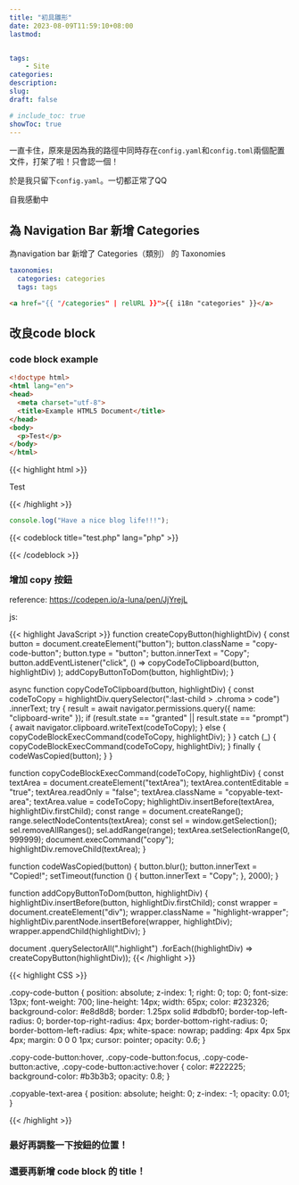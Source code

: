 ```yaml
---
title: "初具雛形"
date: 2023-08-09T11:59:10+08:00
lastmod:


tags: 
    - Site
categories:
description:
slug:
draft: false

# include_toc: true
showToc: true
---
```


一直卡住，原來是因為我的路徑中同時存在`config.yaml`和`config.toml`兩個配置文件，打架了啦！只會認一個！

於是我只留下`config.yaml`。一切都正常了QQ

自我感動中

## 為 Navigation Bar 新增 Categories

為navigation bar 新增了 Categories（類別） 的 Taxonomies

```yaml:config.yaml
taxonomies:
  categories: categories
  tags: tags
```

```html
<a href="{{ "/categories" | relURL }}">{{ i18n "categories" }}</a>
```
## 改良code block 

### code block example



```html
<!doctype html>
<html lang="en">
<head>
  <meta charset="utf-8">
  <title>Example HTML5 Document</title>
</head>
<body>
  <p>Test</p>
</body>
</html>
```


{{< highlight html >}}
<!doctype html>
<html lang="en">
<head>
  <meta charset="utf-8">
  <title>Example HTML5 Document</title>
</head>
<body>
  <p>Test</p>
</body>
</html>
{{< /highlight >}}



```go:title.js
console.log("Have a nice blog life!!!");
```



{{< codeblock title="test.php" lang="php" >}}
<?php
  echo 'Hello, Mom, I am here.';
?>
{{< /codeblock >}}

### 增加 copy 按鈕

reference: https://codepen.io/a-luna/pen/JjYrejL

js:

{{< highlight JavaScript >}}
  function createCopyButton(highlightDiv) {
    const button = document.createElement("button");
    button.className = "copy-code-button";
    button.type = "button";
    button.innerText = "Copy";
    button.addEventListener("click", () =>
      copyCodeToClipboard(button, highlightDiv)
    );
    addCopyButtonToDom(button, highlightDiv);
  }
  
  async function copyCodeToClipboard(button, highlightDiv) {
    const codeToCopy = highlightDiv.querySelector(":last-child > .chroma > code")
      .innerText;
    try {
      result = await navigator.permissions.query({ name: "clipboard-write" });
      if (result.state == "granted" || result.state == "prompt") {
        await navigator.clipboard.writeText(codeToCopy);
      } else {
        copyCodeBlockExecCommand(codeToCopy, highlightDiv);
      }
    } catch (_) {
      copyCodeBlockExecCommand(codeToCopy, highlightDiv);
    } finally {
      codeWasCopied(button);
    }
  }
  
  function copyCodeBlockExecCommand(codeToCopy, highlightDiv) {
    const textArea = document.createElement("textArea");
    textArea.contentEditable = "true";
    textArea.readOnly = "false";
    textArea.className = "copyable-text-area";
    textArea.value = codeToCopy;
    highlightDiv.insertBefore(textArea, highlightDiv.firstChild);
    const range = document.createRange();
    range.selectNodeContents(textArea);
    const sel = window.getSelection();
    sel.removeAllRanges();
    sel.addRange(range);
    textArea.setSelectionRange(0, 999999);
    document.execCommand("copy");
    highlightDiv.removeChild(textArea);
  }
  
  function codeWasCopied(button) {
    button.blur();
    button.innerText = "Copied!";
    setTimeout(function () {
      button.innerText = "Copy";
    }, 2000);
  }
  
  function addCopyButtonToDom(button, highlightDiv) {
    highlightDiv.insertBefore(button, highlightDiv.firstChild);
    const wrapper = document.createElement("div");
    wrapper.className = "highlight-wrapper";
    highlightDiv.parentNode.insertBefore(wrapper, highlightDiv);
    wrapper.appendChild(highlightDiv);
  }
  
  document
    .querySelectorAll(".highlight")
    .forEach((highlightDiv) => createCopyButton(highlightDiv));
{{< /highlight >}}


{{< highlight CSS >}}

.copy-code-button {
  position: absolute;
  z-index: 1;
  right: 0;
  top: 0;
  font-size: 13px;
  font-weight: 700;
  line-height: 14px;
  width: 65px;
  color: #232326;
  background-color: #e8d8d8;
  border: 1.25px solid #dbdbf0;
  border-top-left-radius: 0;
  border-top-right-radius: 4px;
  border-bottom-right-radius: 0;
  border-bottom-left-radius: 4px;
  white-space: nowrap;
  padding: 4px 4px 5px 4px;
  margin: 0 0 0 1px;
  cursor: pointer;
  opacity: 0.6;
}

.copy-code-button:hover,
.copy-code-button:focus,
.copy-code-button:active,
.copy-code-button:active:hover {
  color: #222225;
  background-color: #b3b3b3;
  opacity: 0.8;
}

.copyable-text-area {
  position: absolute;
  height: 0;
  z-index: -1;
  opacity: 0.01;
}

{{< /highlight >}}



### 最好再調整一下按鈕的位置！

### 還要再新增 code block 的 title！